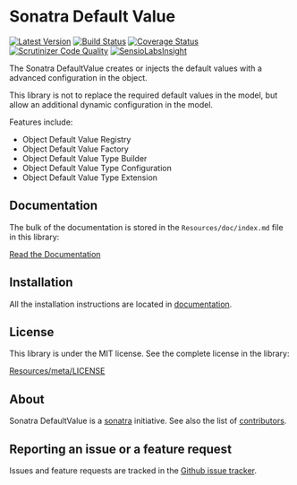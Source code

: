 Sonatra Default Value
=====================

[![Latest Version](https://img.shields.io/packagist/v/sonatra/default-value.svg)](https://packagist.org/packages/sonatra/default-value)
[![Build Status](https://img.shields.io/travis/sonatra/sonatra-default-value/master.svg)](https://travis-ci.org/sonatra/sonatra-default-value)
[![Coverage Status](https://img.shields.io/coveralls/sonatra/sonatra-default-value/master.svg)](https://coveralls.io/r/sonatra/sonatra-default-value?branch=master)
[![Scrutinizer Code Quality](https://img.shields.io/scrutinizer/g/sonatra/sonatra-default-value/master.svg)](https://scrutinizer-ci.com/g/sonatra/sonatra-default-value?branch=master)
[![SensioLabsInsight](https://img.shields.io/sensiolabs/i/e5c14e8b-ab5f-4c55-a0db-92a45d623c6c.svg)](https://insight.sensiolabs.com/projects/e5c14e8b-ab5f-4c55-a0db-92a45d623c6c)

The Sonatra DefaultValue creates or injects the default values ​​with a advanced configuration in the object.

This library is not to replace the required default values ​​in the model, but allow an additional dynamic configuration
in the model.

Features include:

- Object Default Value Registry
- Object Default Value Factory
- Object Default Value Type Builder
- Object Default Value Type Configuration
- Object Default Value Type Extension

Documentation
-------------

The bulk of the documentation is stored in the `Resources/doc/index.md`
file in this library:

[Read the Documentation](Resources/doc/index.md)

Installation
------------

All the installation instructions are located in [documentation](Resources/doc/index.md).

License
-------

This library is under the MIT license. See the complete license in the library:

[Resources/meta/LICENSE](Resources/meta/LICENSE)

About
-----

Sonatra DefaultValue is a [sonatra](https://github.com/sonatra) initiative.
See also the list of [contributors](https://github.com/sonatra/sonatra-default-value/graphs/contributors).

Reporting an issue or a feature request
---------------------------------------

Issues and feature requests are tracked in the [Github issue tracker](https://github.com/sonatra/sonatra-default-value/issues).
